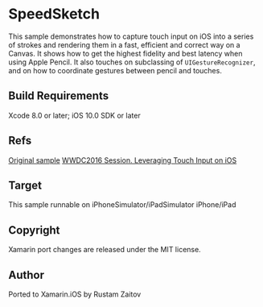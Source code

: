 # SpeedSketch

This sample demonstrates how to capture touch input on iOS into a series of strokes and rendering them in a fast, efficient and correct way on a Canvas. It shows how to get the highest fidelity and best latency when using Apple Pencil. It also touches on subclassing of `UIGestureRecognizer`, and on how to coordinate gestures between pencil and touches.

Build Requirements
------------------

Xcode 8.0 or later; iOS 10.0 SDK or later

Refs
----
[Original sample](https://developer.apple.com/library/prerelease/content/samplecode/SpeedSketch/Introduction/Intro.html#//apple_ref/doc/uid/TP40017333)
[WWDC2016 Session. Leveraging Touch Input on iOS ](https://developer.apple.com/videos/play/wwdc2016/220/)

Target
------
This sample runnable on iPhoneSimulator/iPadSimulator iPhone/iPad

Copyright
--------

Xamarin port changes are released under the MIT license.

Author
------

Ported to Xamarin.iOS by Rustam Zaitov

